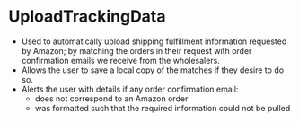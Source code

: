 # UploadTrackingData

* Used to automatically upload shipping fulfillment information requested by Amazon; by matching the orders in their request with order confirmation emails we receive from the wholesalers.
* Allows the user to save a local copy of the matches if they desire to do so.
* Alerts the user with details if any order confirmation email:
  * does not correspond to an Amazon order
  * was formatted such that the required information could not be pulled
